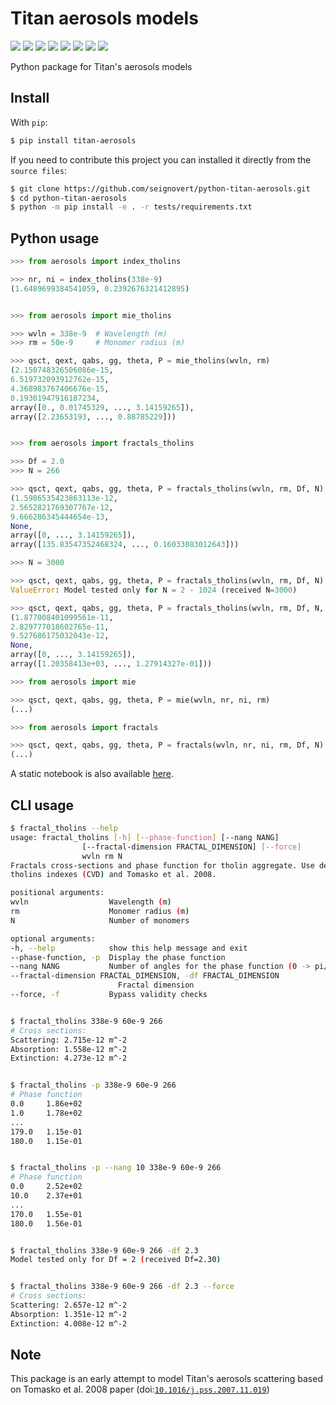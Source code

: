 Titan aerosols models
=====================

[![](https://github.com/seignovert/python-titan-aerosols/workflows/Continuous%20Integration/badge.svg)][Build]
[![](https://coveralls.io/repos/github/seignovert/python-titan-aerosols/badge.svg?branch=main)][Coverage]
[![](https://img.shields.io/badge/PyPI-aerosols--scattering-blue.svg)][PyPI]
[![](https://img.shields.io/pypi/status/titan-aerosols.svg?label=Status)][Status]
[![](https://img.shields.io/pypi/v/titan-aerosols.svg?label=Version)][Version]
[![](https://img.shields.io/pypi/pyversions/titan-aerosols.svg?label=Python)][Python]
[![](https://img.shields.io/pypi/l/titan-aerosols.svg?label=License)][License]
[![](https://zenodo.org/badge/147735627.svg)][Citation]

[Build]: https://github.com/seignovert/python-titan-aerosols/actions/workflows/actions.yml
[Coverage]: https://coveralls.io/github/seignovert/python-titan-aerosols?branch=main
[PyPI]: https://pypi.org/project/titan-aerosols/
[Status]: https://pypi.org/project/titan-aerosols/
[Version]: https://pypi.org/project/titan-aerosols/
[Python]: https://pypi.org/project/titan-aerosols/
[License]: https://pypi.org/project/titan-aerosols/
[Citation]: https://zenodo.org/badge/latestdoi/147735627

Python package for Titan's aerosols models


Install
-------
With `pip`:

```bash
$ pip install titan-aerosols
```

If you need to contribute this project you can installed it directly from the `source files`:

```bash
$ git clone https://github.com/seignovert/python-titan-aerosols.git
$ cd python-titan-aerosols
$ python -m pip install -e . -r tests/requirements.txt
```


Python usage
-------------
```python
>>> from aerosols import index_tholins

>>> nr, ni = index_tholins(338e-9)
(1.6489699384541059, 0.2392676321412895)


>>> from aerosols import mie_tholins

>>> wvln = 338e-9  # Wavelength (m)
>>> rm = 50e-9     # Monomer radius (m)

>>> qsct, qext, qabs, gg, theta, P = mie_tholins(wvln, rm)
(2.150748326506086e-15,
6.519732093912762e-15,
4.368983767406676e-15,
0.19301947916187234,
array([0., 0.01745329, ..., 3.14159265]),
array([2.23653193, ..., 0.88785229]))


>>> from aerosols import fractals_tholins

>>> Df = 2.0
>>> N = 266

>>> qsct, qext, qabs, gg, theta, P = fractals_tholins(wvln, rm, Df, N)
(1.5986535423863113e-12,
2.5652821769307767e-12,
9.666286345444654e-13,
None,
array([0, ..., 3.14159265]),
array([135.83547352468324, ..., 0.16033083012643]))

>>> N = 3000

>>> qsct, qext, qabs, gg, theta, P = fractals_tholins(wvln, rm, Df, N)
ValueError: Model tested only for N = 2 - 1024 (received N=3000)

>>> qsct, qext, qabs, gg, theta, P = fractals_tholins(wvln, rm, Df, N, force=True)
(1.877008401099561e-11,
2.829777018602765e-11,
9.527686175032043e-12,
None,
array([0, ..., 3.14159265]),
array([1.20358413e+03, ..., 1.27914327e-01]))

>>> from aerosols import mie

>>> qsct, qext, qabs, gg, theta, P = mie(wvln, nr, ni, rm)
(...)

>>> from aerosols import fractals

>>> qsct, qext, qabs, gg, theta, P = fractals(wvln, nr, ni, rm, Df, N)
(...)
```

A static notebook is also available
[here](https://nbviewer.jupyter.org/github/seignovert/python-titan-aerosols/blob/main/examples/Tholins_examples.ipynb).


CLI usage
----------
```bash
$ fractal_tholins --help
usage: fractal_tholins [-h] [--phase-function] [--nang NANG]
                [--fractal-dimension FRACTAL_DIMENSION] [--force]
                wvln rm N
Fractals cross-sections and phase function for tholin aggregate. Use default
tholins indexes (CVD) and Tomasko et al. 2008.

positional arguments:
wvln                  Wavelength (m)
rm                    Monomer radius (m)
N                     Number of monomers

optional arguments:
-h, --help            show this help message and exit
--phase-function, -p  Display the phase function
--nang NANG           Number of angles for the phase function (0 -> pi/2)
--fractal-dimension FRACTAL_DIMENSION, -df FRACTAL_DIMENSION
                        Fractal dimension
--force, -f           Bypass validity checks


$ fractal_tholins 338e-9 60e-9 266
# Cross sections:
Scattering: 2.715e-12 m^-2
Absorption: 1.558e-12 m^-2
Extinction: 4.273e-12 m^-2


$ fractal_tholins -p 338e-9 60e-9 266
# Phase function
0.0     1.86e+02
1.0     1.78e+02
...
179.0   1.15e-01
180.0   1.15e-01


$ fractal_tholins -p --nang 10 338e-9 60e-9 266
# Phase function
0.0     2.52e+02
10.0    2.37e+01
...
170.0   1.55e-01
180.0   1.56e-01


$ fractal_tholins 338e-9 60e-9 266 -df 2.3
Model tested only for Df = 2 (received Df=2.30)


$ fractal_tholins 338e-9 60e-9 266 -df 2.3 --force
# Cross sections:
Scattering: 2.657e-12 m^-2
Absorption: 1.351e-12 m^-2
Extinction: 4.008e-12 m^-2
```

Note
----
This package is an early attempt to model Titan's aerosols scattering based on Tomasko et al. 2008 paper
(doi:[`10.1016/j.pss.2007.11.019`](https://doi.org/10.1016/j.pss.2007.11.019))
